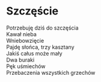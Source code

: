# Szczęście

Potrzebuję dziś do szczęścia  
Kawał nieba  
Wniebowzięcie  
Pajdę słońca, trzy kasztany  
Jakiś całus może mały  
Dwa buraki  
Pęk uśmiechów  
Przebaczenia wszystkich grzechów  
